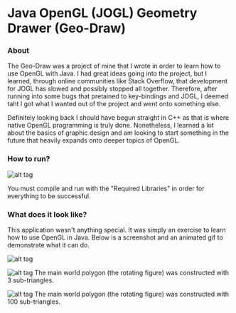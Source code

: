 # Java OpenGL (JOGL) Geometry Drawer (Geo-Draw)

### About

The Geo-Draw was a project of mine that I wrote in order to learn how to use OpenGL with Java. I had great ideas going into the project, but I learned, through online communities like Stack Overflow, that development for JOGL has slowed and possibly stopped all together. Therefore, after running into some bugs that pretained to key-bindings and JOGL, I deemed taht I got what I wanted out of the project and went onto something else. 

Definitely looking back I should have begun straight in C++ as that is where native OpenGL programming is truly done. Nonetheless, I learned a lot about the basics of graphic design and am looking to start something in the future that heavily expands onto deeper topics of OpenGL.

### How to run?

![alt tag](https://raw.githubusercontent.com/dhoynoski/Java-OpenGL-Geometry-Drawer/blob/master/Read-Me-Images/Class_Diagram.png)

You must compile and run with the "Required Libraries" in order for everything to be successful.

### What does it look like?

This application wasn't anything special. It was simply an exercise to learn how to use OpenGL in Java. Below is a screenshot and an animated gif to demonstrate what it can do.

![alt tag](https://raw.githubusercontent.com/dhoynoski/Java-OpenGL-Geometry-Drawer/Read-Me-Images/Static_Window_Image.png)


![alt tag](https://raw.githubusercontent.com/dhoynoski/Java-OpenGL-Geometry-Drawer/Read-Me-Images/3_triangle_setup.gif)
The main world polygon (the rotating figure) was constructed with 3 sub-triangles.


![alt tag](https://raw.githubusercontent.com/dhoynoski/Java-OpenGL-Geometry-Drawer/Read-Me-Images/100_triangle_setup.jpg)
The main world polygon (the rotating figure) was constructed with 100 sub-triangles.

